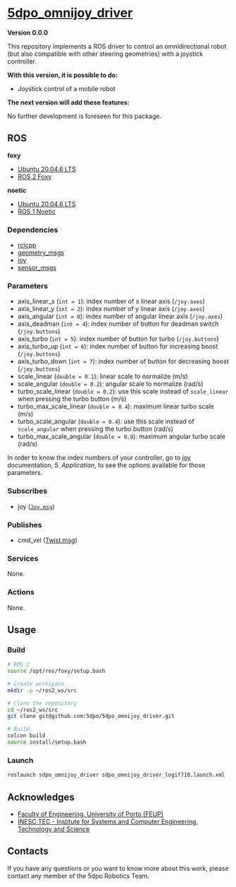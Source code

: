 # [5dpo_omnijoy_driver](https://github.com/5dpo/5dpo_omnijoy_driver/)

**Version 0.0.0**

This repository implements a ROS driver to control an omnidirectional robot
(but also compatible with other steering geometries) with a joystick controller.

**With this version, it is possible to do:**

- Joystick control of a mobile robot

**The next version will add these features:**

No further development is foreseen for this package.

## ROS

**foxy**

- [Ubuntu 20.04.6 LTS](https://releases.ubuntu.com/focal/)
- [ROS 2 Foxy](https://docs.ros.org/en/foxy/)

**noetic**

- [Ubuntu 20.04.6 LTS](https://releases.ubuntu.com/focal/)
- [ROS 1 Noetic](https://wiki.ros.org/noetic/)

### Dependencies

- [rclcpp](https://index.ros.org/r/rclcpp/)
- [geometry_msgs](https://index.ros.org/p/geometry_msgs/)
- [joy](https://index.ros.org/p/joy/)
- [sensor_msgs](https://index.ros.org/p/sensor_msgs/)

### Parameters

- axis_linear_x (`int = 1`): index number of x linear axis (`/joy.axes`)
- axis_linear_y (`int = 2`): index number of y linear axis (`/joy.axes`)
- axis_angular (`int = 0`): index number of angular linear axis (`/joy.axes`)
- axis_deadman (`int = 4`): index number of button for deadman switch
  (`/joy.buttons`)
- axis_turbo (`int = 5`): index number of button for turbo (`/joy.buttons`)
- axis_turbo_up (`int = 6`): index number of button for increasing boost
  (`/joy.buttons`)
- axis_turbo_down (`int = 7`): index number of button for decreasing boost
  (`/joy.buttons`)
- scale_linear (`double = 0.1`): linear scale to normalize (m/s)
- scale_angular (`double = 0.2`): angular scale to normalize (rad/s)
- turbo_scale_linear (`double = 0.2`): use this scale instead of `scale_linear`
  when pressing the turbo button (m/s)
- turbo_max_scale_linear (`double = 0.4`): maximum linear turbo scale (m/s)
- turbo_scale_angular (`double = 0.4`): use this scale instead of
  `scale_angular` when pressing the turbo button (rad/s)
- turbo_max_scale_angular (`double = 0.8`): maximum angular turbo scale (rad/s)

In order to know the index numbers of your controller, go to
[joy](https://wiki.ros.org/joy) documentation, _5. Application_, to see the
options available for those parameters.

### Subscribes

- joy
([`Joy.msg`](https://docs.ros2.org/foxy/api/sensor_msgs/msg/Joy.html))

### Publishes

- cmd_vel
  ([Twist.msg](https://docs.ros2.org/foxy/api/geometry_msgs/msg/Twist.html))

### Services

None.

### Actions

None.

## Usage

### Build

```sh
# ROS 2
source /opt/ros/foxy/setup.bash

# Create workspace
mkdir -p ~/ros2_ws/src

# Clone the repository
cd ~/ros2_ws/src
git clone git@github.com:5dpo/5dpo_omnijoy_driver.git

# Build
colcon build
source install/setup.bash
```

### Launch

```sh
roslaunch sdpo_omnijoy_driver sdpo_omnijoy_driver_logif710.launch.xml
```

## Acknowledges

- [Faculty of Engineering, University of Porto (FEUP)](https://sigarra.up.pt/feup/en/)
- [INESC TEC - Institute for Systems and Computer Engineering, Technology and Science](https://www.inesctec.pt/en/)

## Contacts

If you have any questions or you want to know more about this work, please
contact any member of the 5dpo Robotics Team.
